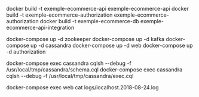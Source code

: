 docker build -t exemple-ecommerce-api exemple-ecommerce-api
docker build -t exemple-ecommerce-authorization exemple-ecommerce-authorization
docker build -t exemple-ecommerce-db exemple-ecommerce-api-integration

docker-compose up -d zookeeper
docker-compose up -d kafka
docker-compose up -d cassandra
docker-compose up -d web
docker-compose up -d authorization

docker-compose exec cassandra cqlsh --debug -f /usr/local/tmp/cassandra/schema.cql
docker-compose exec cassandra cqlsh --debug -f /usr/local/tmp/cassandra/exec.cql

docker-compose exec web cat logs/localhost.2018-08-24.log
